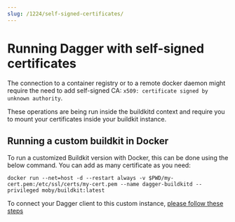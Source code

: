 ```yaml
---
slug: /1224/self-signed-certificates/
---
```


# Running Dagger with self-signed certificates

The connection to a container registry or to a remote docker daemon might require the need to add self-signed CA: `x509: certificate signed by unknown authority`.

These operations are being run inside the buildkitd context and require you to mount your certificates inside your buildkit instance.

## Running a custom buildkit in Docker

To run a customized Buildkit version with Docker, this can be done using the below command. You can add as many certificate as you need:

```shell
docker run --net=host -d --restart always -v $PWD/my-cert.pem:/etc/ssl/certs/my-cert.pem --name dagger-buildkitd --privileged moby/buildkit:latest
```

To connect your Dagger client to this custom instance, [please follow these steps](../guides/1223-custom-buildkit.md)
